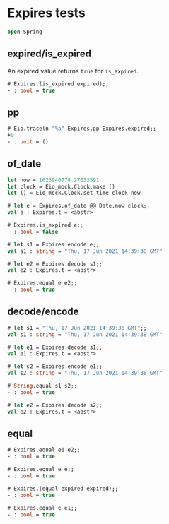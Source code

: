 # Expires tests

```ocaml
open Spring
```

## expired/is_expired

An expired value returns `true` for `is_expired`.

```ocaml
# Expires.(is_expired expired);;
- : bool = true
```

## pp

```ocaml
# Eio.traceln "%a" Expires.pp Expires.expired;;
+0
- : unit = ()
```

## of_date

```ocaml
let now = 1623940778.27033591 
let clock = Eio_mock.Clock.make ()
let () = Eio_mock.Clock.set_time clock now
```

```ocaml
# let e = Expires.of_date @@ Date.now clock;;
val e : Expires.t = <abstr>

# Expires.is_expired e;;
- : bool = false

# let s1 = Expires.encode e;;
val s1 : string = "Thu, 17 Jun 2021 14:39:38 GMT"

# let e2 = Expires.decode s1;;
val e2 : Expires.t = <abstr>

# Expires.equal e e2;;
- : bool = true
```

## decode/encode

```ocaml
# let s1 = "Thu, 17 Jun 2021 14:39:38 GMT";;
val s1 : string = "Thu, 17 Jun 2021 14:39:38 GMT"

# let e1 = Expires.decode s1;;
val e1 : Expires.t = <abstr>

# let s2 = Expires.encode e1;;
val s2 : string = "Thu, 17 Jun 2021 14:39:38 GMT"

# String.equal s1 s2;;
- : bool = true

# let e2 = Expires.decode s2;;
val e2 : Expires.t = <abstr>
```

## equal

```ocaml
# Expires.equal e1 e2;; 
- : bool = true

# Expires.equal e e;;
- : bool = true

# Expires.(equal expired expired);;
- : bool = true

# Expires.equal e e1;;
- : bool = true
```

